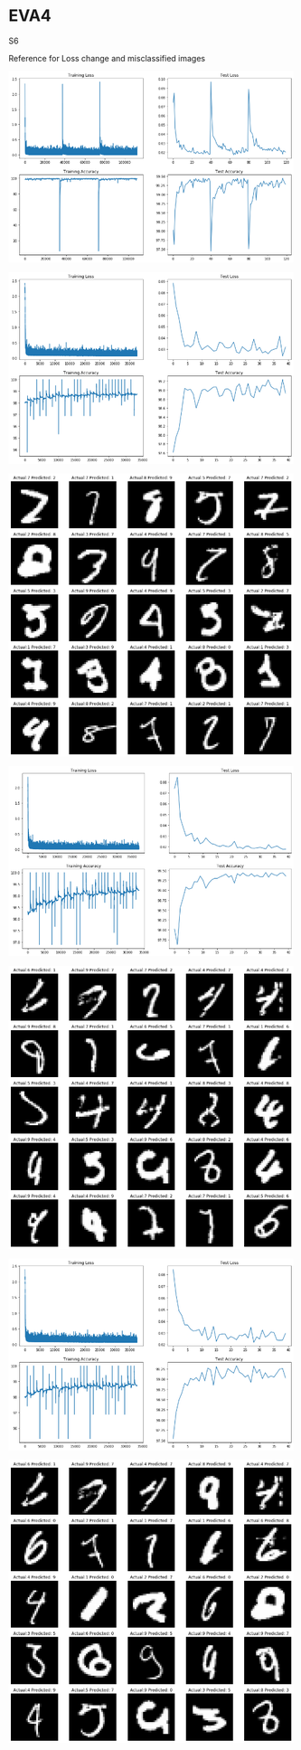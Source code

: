 # EVA4

S6

Reference for Loss change and misclassified images

![WithOut L1 Reg Loss loss change](WithoutL1L2RegLoss_lossChangeGraph.png)

![With L1 Reg Loss loss change](WithL1RegLoss_lossChange.png)

![With L1 Reg Loss MisclassifiedImages](L1RegLoss_misclassified.png)

![With L2 Reg Loss loss change](L2RegLoss_lossChangeGraph.png)

![With L2 Reg Loss MisclassifiedImages](L2RegLoss_misclassified.png)

![With L1 L2 Reg Loss loss change](WithL1L2RegLoss_lossChangeGraph.png)

![With L1 L2 Reg Loss MisclassifiedImages](WithL1L2RegLoss_misclassified.png)
